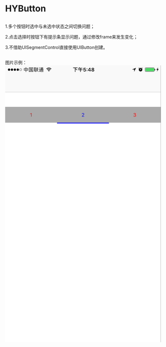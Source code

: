 # HYButton
## 
1.多个按钮时选中与未选中状态之间切换问题；

2.点击选择时按钮下有提示条显示问题，通过修改frame来发生变化；

3.不借助UISegmentControl直接使用UIButton创建。


##
图片示例：
![image.png](https://github.com/zhangyuchao/HYButton/blob/master/Images/image.png)
